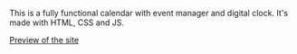 This is a fully functional calendar with event manager and digital clock. It's made with HTML, CSS and JS. 


[Preview of the site](https://codepen.io/codsteve/pen/YzZoqmL)
